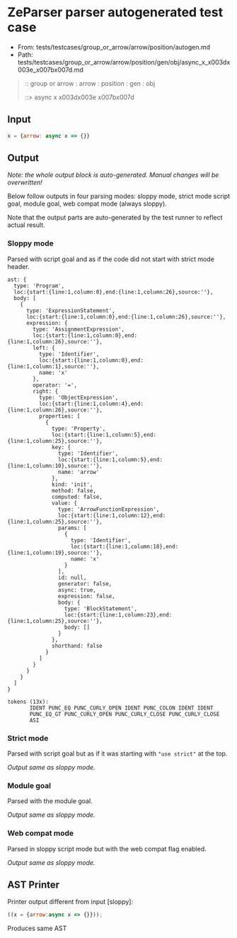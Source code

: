 # ZeParser parser autogenerated test case

- From: tests/testcases/group_or_arrow/arrow/position/autogen.md
- Path: tests/testcases/group_or_arrow/arrow/position/gen/obj/async_x_x003dx003e_x007bx007d.md

> :: group or arrow : arrow : position : gen : obj
>
> ::> async x x003dx003e x007bx007d

## Input


`````js
x = {arrow: async x => {}}
`````

## Output

_Note: the whole output block is auto-generated. Manual changes will be overwritten!_

Below follow outputs in four parsing modes: sloppy mode, strict mode script goal, module goal, web compat mode (always sloppy).

Note that the output parts are auto-generated by the test runner to reflect actual result.

### Sloppy mode

Parsed with script goal and as if the code did not start with strict mode header.

`````
ast: {
  type: 'Program',
  loc:{start:{line:1,column:0},end:{line:1,column:26},source:''},
  body: [
    {
      type: 'ExpressionStatement',
      loc:{start:{line:1,column:0},end:{line:1,column:26},source:''},
      expression: {
        type: 'AssignmentExpression',
        loc:{start:{line:1,column:0},end:{line:1,column:26},source:''},
        left: {
          type: 'Identifier',
          loc:{start:{line:1,column:0},end:{line:1,column:1},source:''},
          name: 'x'
        },
        operator: '=',
        right: {
          type: 'ObjectExpression',
          loc:{start:{line:1,column:4},end:{line:1,column:26},source:''},
          properties: [
            {
              type: 'Property',
              loc:{start:{line:1,column:5},end:{line:1,column:25},source:''},
              key: {
                type: 'Identifier',
                loc:{start:{line:1,column:5},end:{line:1,column:10},source:''},
                name: 'arrow'
              },
              kind: 'init',
              method: false,
              computed: false,
              value: {
                type: 'ArrowFunctionExpression',
                loc:{start:{line:1,column:12},end:{line:1,column:25},source:''},
                params: [
                  {
                    type: 'Identifier',
                    loc:{start:{line:1,column:18},end:{line:1,column:19},source:''},
                    name: 'x'
                  }
                ],
                id: null,
                generator: false,
                async: true,
                expression: false,
                body: {
                  type: 'BlockStatement',
                  loc:{start:{line:1,column:23},end:{line:1,column:25},source:''},
                  body: []
                }
              },
              shorthand: false
            }
          ]
        }
      }
    }
  ]
}

tokens (13x):
       IDENT PUNC_EQ PUNC_CURLY_OPEN IDENT PUNC_COLON IDENT IDENT
       PUNC_EQ_GT PUNC_CURLY_OPEN PUNC_CURLY_CLOSE PUNC_CURLY_CLOSE
       ASI
`````

### Strict mode

Parsed with script goal but as if it was starting with `"use strict"` at the top.

_Output same as sloppy mode._

### Module goal

Parsed with the module goal.

_Output same as sloppy mode._

### Web compat mode

Parsed in sloppy script mode but with the web compat flag enabled.

_Output same as sloppy mode._

## AST Printer

Printer output different from input [sloppy]:

````js
((x = {arrow:async x => {}}));
````

Produces same AST

